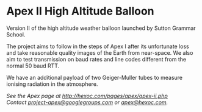 # Apex II High Altitude Balloon

Version II of the high altitude weather balloon launched by Sutton Grammar School.  

The project aims to follow in the steps of Apex I after its unfortunate loss and take reasonable quality images of the Earth from near-space. We also aim to test transmission on baud rates and line codes different from the normal 50 baud RTT.  

We have an additional payload of two Geiger-Muller tubes to measure ionising radiation in the atmosphere.  

*See the Apex page at http://hexoc.com/pages/apex/apex-ii.php  
Contact project-apex@googlegroups.com or apex@hexoc.com.*

